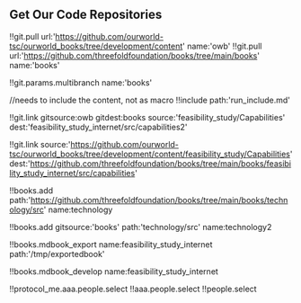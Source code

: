 ## Get Our Code Repositories

!!git.pull url:'https://github.com/ourworld-tsc/ourworld_books/tree/development/content' name:'owb'
!!git.pull url:'https://github.com/threefoldfoundation/books/tree/main/books' name:'books'

!!git.params.multibranch name:'books'

//needs to include the content, not as macro
!!include path:'run_include.md'

!!git.link gitsource:owb
    gitdest:books
    source:'feasibility_study/Capabilities'
    dest:'feasibility_study_internet/src/capabilities2'

<!-- is same as above -->

!!git.link
    source:'https://github.com/ourworld-tsc/ourworld_books/tree/development/content/feasibility_study/Capabilities'
    dest:'https://github.com/threefoldfoundation/books/tree/main/books/feasibility_study_internet/src/capabilities'

<!-- if name not specified, will use the name of the directory -->

!!books.add
    path:'https://github.com/threefoldfoundation/books/tree/main/books/technology/src'
    name:technology

<!-- path can be a path or url, if gitsource specified will append to the git it points too -->

!!books.add
    gitsource:'books'
    path:'technology/src'
    name:technology2
    
<!-- export to a chosen path or url -->

!!books.mdbook_export name:feasibility_study_internet path:'/tmp/exportedbook'

<!--!!books.export name:myname url:'https://github.com/threefoldfoundation/home'-->

<!-- export all books -->
<!-- //!!books.mdbook_export name:* -->

!!books.mdbook_develop name:feasibility_study_internet

<!-- !!publishtools.publish server:'ourserver.com' -->

!!protocol_me.aaa.people.select
!!aaa.people.select
!!people.select
